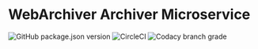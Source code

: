 # WebArchiver Archiver Microservice

![GitHub package.json version](https://img.shields.io/github/package-json/v/pereslavtsev/webarchiver-ms-archiver)
![CircleCI](https://img.shields.io/circleci/build/github/pereslavtsev/webarchiver-ms-archiver)
![Codacy branch grade](https://img.shields.io/codacy/grade/9bf079c078da4b2a90a476f8cafb0814/master)